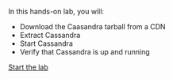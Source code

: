 In this hands-on lab, you will:

- Download the Caasandra tarball from a CDN
- Extract Cassandra
- Start Cassandra
- Verify that Cassandra is up and running

<a href='command:katapod.loadPage?[{"step":"step1"}]' class="btn btn-primary btn-cassandra">
              Start the lab
            </a>
